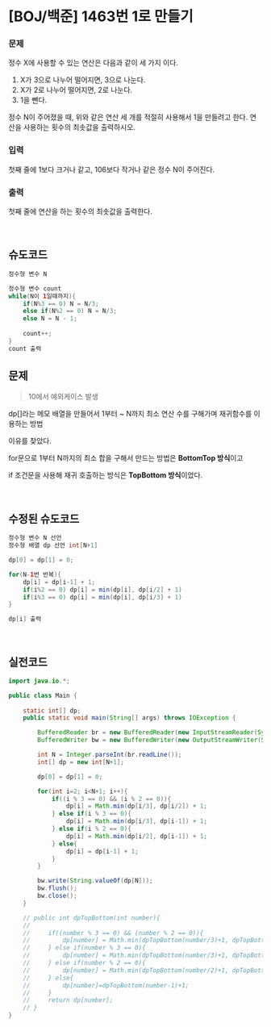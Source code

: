 # [BOJ/백준] 1463번 1로 만들기

### 문제

정수 X에 사용할 수 있는 연산은 다음과 같이 세 가지 이다.

1. X가 3으로 나누어 떨어지면, 3으로 나눈다.
2. X가 2로 나누어 떨어지면, 2로 나눈다.
3. 1을 뺀다.

정수 N이 주어졌을 때, 위와 같은 연산 세 개를 적절히 사용해서 1을 만들려고 한다. 연산을 사용하는 횟수의 최솟값을 출력하시오.

### 입력

첫째 줄에 1보다 크거나 같고, 106보다 작거나 같은 정수 N이 주어진다.

### 출력

첫째 줄에 연산을 하는 횟수의 최솟값을 출력한다.

<br/>

## 슈도코드

```java
정수형 변수 N

정수형 변수 count
while(N이 1일때까지){
	if(N%3 == 0) N = N/3;
	else if(N%2 == 0) N = N/3;
	else N = N - 1;
	
	count++;
}
count 출력
```

## 문제

> 10에서 예외케이스 발생
 
dp[]라는 메모 배열을 만들어서 1부터 ~ N까지 최소 연산 수를 구해가며 재귀함수를 이용하는 방법

이유를 찾았다.

for문으로 1부터 N까지의 최소 합을 구해서 만드는 방법은 **BottomTop 방식**이고

if 조건문을 사용해 재귀 호출하는 방식은 **TopBottom 방식**이었다.


<br>

## 수정된 슈도코드
```java
정수형 변수 N 선언
정수형 배열 dp 선언 int[N+1]

dp[0] = dp[1] = 0;

for(N-1번 반복){
	dp[i] = dp[i-1] + 1;
	if(i%2 == 0) dp[i] = min(dp[i], dp[i/2] + 1)
	if(i%3 == 0) dp[i] = min(dp[i], dp[i/3] + 1)
}

dp[i] 출력
```

<br>

## 실전코드

```java
import java.io.*;

public class Main {
    
    static int[] dp;
    public static void main(String[] args) throws IOException {

        BufferedReader br = new BufferedReader(new InputStreamReader(System.in));
        BufferedWriter bw = new BufferedWriter(new OutputStreamWriter(System.out));

        int N = Integer.parseInt(br.readLine());
        int[] dp = new int[N+1];

        dp[0] = dp[1] = 0;

        for(int i=2; i<N+1; i++){
            if((i % 3 == 0) && (i % 2 == 0)){
                dp[i] = Math.min(dp[i/3], dp[i/2]) + 1;
            } else if(i % 3 == 0){
                dp[i] = Math.min(dp[i/3], dp[i-1]) + 1;
            } else if(i % 2 == 0){
                dp[i] = Math.min(dp[i/2], dp[i-1]) + 1;
            } else{
                dp[i] = dp[i-1] + 1;
            }
        }

        bw.write(String.valueOf(dp[N]));
        bw.flush();
        bw.close();
    }

    // public int dpTopBottom(int number){
    //
    //     if((number % 3 == 0) && (number % 2 == 0)){
    //         dp[number] = Math.min(dpTopBottom(number/3)+1, dpTopBottom(number/2)+1);
    //     } else if(number % 3 == 0){
    //         dp[number] = Math.min(dpTopBottom(number/3)+1, dpTopBottom(number-1)+1);
    //     } else if(number % 2 == 0){
    //         dp[number] = Math.min(dpTopBottom(number/2)+1, dpTopBottom(number-1)+1);
    //     } else{
    //         dp[number]=dpTopBottom(number-1)+1;
    //     }
    //     return dp[number];
    // }
}
```
